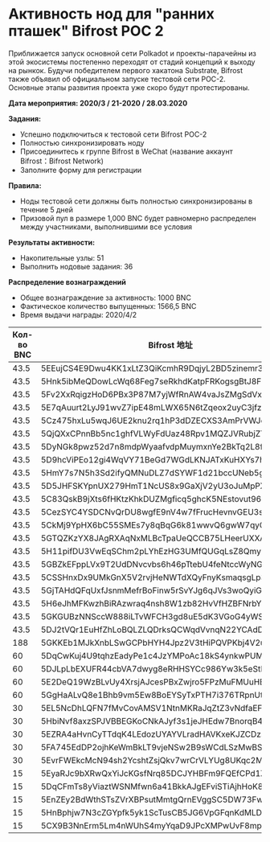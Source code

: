 # Активность нод для "ранних пташек" Bifrost POC 2
Приближается запуск основной сети Polkadot и проекты-парачейны из этой экосистемы постепенно переходят от стадий концепций к выходу на рынкок. Будучи победителем первого хакатона Substrate, Bifrost также объявил об официальном запуске тестовой сети POC-2. Основные этапы развития проекта уже скоро будут протестированы.

**Дата мероприятия: 2020/3 / 21-2020 / 28.03.2020**

**Задания:**
- Успешно подключиться к тестовой сети Bifrost POC-2
- Полностью синхронизировать ноду
- Присоединитесь к группе Bifrost в WeChat (название аккаунт Bifrost：Bifrost Network)
- Заполните форму для регистрации

**Правила:**
- Ноды тестовой сети должны быть полностью синхронизированы в течение 5 дней
- Призовой пул в размере 1,000 BNC будет равномерно распределен между участниками, выполнившими все условия

**Результаты активности:**

- Накопительные узлы: 51
- Выполнить нодовые задания: 36

**Распределение вознаграждений**

- Общее вознаграждение за активность: 1000 BNC
- Фактическое количество выпущенных: 1566,5 BNC
- Время выдачи награды: 2020/4/2

| Кол-во BNC | Bifrost 地址                                       |
| ---------- | ------------------------------------------------ |
| 43.5       | 5EEujCS4E9Dwu4KK1xLtZ3QiKcmhR9DqjyL2BD5zinemr3NF |
| 43.5       | 5Hnk5ibMeQDowLcWq68Feg7seRkhdKatpFRKogsgBtJ8F7YQ |
| 43.5       | 5Fv2XxRqigzHoD6PBx3P87M7yjWfRnAW4vaJsZMgSdVxc4o8 |
| 43.5       | 5E7qAuurt2LyJ91wvZ7ipE48mLWX65N6tZqeox2uyC3jfzZp |
| 43.5       | 5Cz475hxLu5wqJ6UE2knu2rq1hP3dDZECXS3AmPrVWJe1DtN |
| 43.5       | 5QjQXxCPnnBb5nc1ghfVLWyFdUaz48Rpv1MQZJVRubjZTDTn |
| 43.5       | 5DyNGk8pwz52d7n8mdpWyaafvdpMuymxnYe2BkTq2L8fbvYk |
| 43.5       | 5D9hcViPEo12gi4WqVY71BeGd7WGdLKNJATxKuHXYs7hnqjy |
| 43.5       | 5HmY7s7N5h3Sd2ifyQMNuDLZ7dSYWF1d21bccUNeb5gpKzyn |
| 43.5       | 5D5JHFSKYpnUX279HmT1NcUS8x9GaXjV2yU3oJuMpPX8Dfph |
| 43.5       | 5C83QskB9jXts6fHKtzKhkDUZMgficq5ghcK5NEstovut96n |
| 43.5       | 5CezSYC4YSDCNvQrDU8wgfE9nV4w7fFrucHevnvGEU3s6n8D |
| 43.5       | 5CkMj9YpHX6bC55SMEs7y8qBqG6k81wwvQ6gwW7qyQxnxLFc |
| 43.5       | 5GTQZKzYX8JAgRXAqNxMLBcTpaUeQCCB75LHeerUXXAkMNcE |
| 43.5       | 5H11pifDU3VwEqSChm2pLYhEzHG3UMfQUGqLsZ8QmyRwm3dS |
| 43.5       | 5GBZkEFppLVx9T2UdDNvcvbs6h46pTtebU4feNtccWyNGsvt |
| 43.5       | 5CSSHnxDx9UMkGnX5V2rvjHeNWTdXQyFnyKsmaqsgLp3uMMY |
| 43.5       | 5GjTAHdQFqUxfJsnmMefrBoFinw5rSvYJg6qJVs3woQyiG25 |
| 43.5       | 5H6eJhMFKwzhBiRAzwraq4nsh8W1zb82HvVfHZBFNrbYnf9Z |
| 43.5       | 5GKGUBzNNSccW888iLTvWFCH3gd8uE5dK3VGoG4yWSBs98ZB |
| 43.5       | 5DJ2tVQr1EuHfZhLoBQLZLQDrksQCWqdVvnqN22YCAdDobAt |
| 188        | 5GKKEb1MJkXnbLSwGCPbHYH4Jpz2V3tHiPQVPKbj4V2uL3Xi |
| 60         | 5DqCwKuj4U9tqhzEadyPe1c4JzYMPoAc18kS4ynkwPUMZ3Cn |
| 60         | 5DJLpLbEXUFR44cbVA7dwyg8eRHHSYCc986Yw3k5eStFvynW |
| 60         | 5E2DeQ19WzBLvUy4XrsjAJcesPBxZwjro5FPzMuFMUuHEYT9 |
| 60         | 5GgHaALvQ8e1Bhb9vm5Ew8BoEYSyTxPTH7i376TRpnUtxpMG |
| 30         | 5EL5NcDhLQFN7fMvCovAMSV1NtnMKRaJqZtZ3vNdfaEFGSB7 |
| 30         | 5HbiNvf8axzSPJVBBEGKoCNkAJyf3s1jeJHEdw7BnorqB4GW |
| 30         | 5EZRA4aHvnCyTTdqK4LEdozUYAYVLradHAVKxeKJZCDzs7xW |
| 30         | 5FA745EdDP2ojhKeWmBkLT9vjeNSw2B9sWCdLSzMwBSBQWjA |
| 30         | 5EvrFWEkcMcN94sh2YcshtZsjQkv7wrCrVLYUg8UKqc2M86Z |
| 15         | 5EyaRJc9bXRwQxYiJcKGsfNrq85DCJYHBFm9FQEfCPd1Z2gs |
| 15         | 5DqCFmTs8yViaztWSNMfwn6a41BkkAJgEFviSTiAjhHoK8SF |
| 15         | 5EnZEy2BdWthSTsZVrXBPsutMmtgQrnEVggSC5DW73FwLSP4 |
| 15         | 5HnBphjw7N3cZGYpfk5yk1ScTusCB5JG6VpGFqnKdMLD85Ds |
| 15         | 5CX9B3NnErm5Lm4nWUhS4myYqaD9JPcXMPwUvF8mpQQvHwLk |